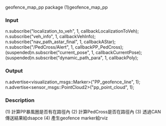 geofence_map_pp package
(1)geofence_map_pp

### Input
n.subscribe("localization_to_veh", 1, callbackLocalizationToVeh);
n.subscribe("veh_info", 1, callbackVehInfo);
n.subscribe("nav_path_astar_final", 1, callbackAStar);
n.subscribe("/PedCross/Alert", 1, callbackPP_PedCross);
(suspended)n.subscribe("current_pose", 1, callbackCurrentPose);
(suspended)n.subscribe("dynamic_path_para", 1, callbackPoly); 

### Output
n.advertise<visualization_msgs::Marker>("PP_geofence_line", 1);
n.advertise<sensor_msgs::PointCloud2>("pp_point_cloud", 1);

### Description
(1) 計算PP暴風圈是否有在路徑內
(2) 計算PedCross是否在路徑內
(3) 透過CAN傳送結果給dsapce
(4) 產生geofence marker給rviz
